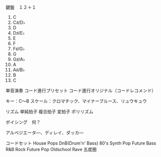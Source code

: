 



鍵盤　１２＋１
1. C
2. C♯/D♭
3. D
4. D♯/E♭
5. E
6. F
7. F♯/G♭
8. G
9. G♯/A♭
10. A
11. A♯/B♭
12. B
13. C

単音演奏
コード進行プリセット
コード進行オリジナル（コードレコメンド）

キー：C〜B
スケール：クロマチック、マイナーブルース、リュウキュウ

リズム
単純拍子
複合拍子
変拍子
ポリリズム

ボイシング　何？

アルペジエータ―、ディレイ、ダッカ―

コードセット
House
Pops
DnB(Drum'n' Bass)
80's Synth Pop
Future Bass
R&B
Rock
Future Pop
Oldschool Rave
五度圏



